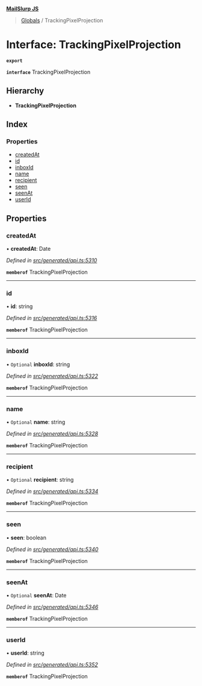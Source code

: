 **[MailSlurp JS](../README.md)**

> [Globals](../README.md) / TrackingPixelProjection

# Interface: TrackingPixelProjection

**`export`** 

**`interface`** TrackingPixelProjection

## Hierarchy

* **TrackingPixelProjection**

## Index

### Properties

* [createdAt](trackingpixelprojection.md#createdat)
* [id](trackingpixelprojection.md#id)
* [inboxId](trackingpixelprojection.md#inboxid)
* [name](trackingpixelprojection.md#name)
* [recipient](trackingpixelprojection.md#recipient)
* [seen](trackingpixelprojection.md#seen)
* [seenAt](trackingpixelprojection.md#seenat)
* [userId](trackingpixelprojection.md#userid)

## Properties

### createdAt

•  **createdAt**: Date

*Defined in [src/generated/api.ts:5310](https://github.com/mailslurp/mailslurp-client/blob/eace919/src/generated/api.ts#L5310)*

**`memberof`** TrackingPixelProjection

___

### id

•  **id**: string

*Defined in [src/generated/api.ts:5316](https://github.com/mailslurp/mailslurp-client/blob/eace919/src/generated/api.ts#L5316)*

**`memberof`** TrackingPixelProjection

___

### inboxId

• `Optional` **inboxId**: string

*Defined in [src/generated/api.ts:5322](https://github.com/mailslurp/mailslurp-client/blob/eace919/src/generated/api.ts#L5322)*

**`memberof`** TrackingPixelProjection

___

### name

• `Optional` **name**: string

*Defined in [src/generated/api.ts:5328](https://github.com/mailslurp/mailslurp-client/blob/eace919/src/generated/api.ts#L5328)*

**`memberof`** TrackingPixelProjection

___

### recipient

• `Optional` **recipient**: string

*Defined in [src/generated/api.ts:5334](https://github.com/mailslurp/mailslurp-client/blob/eace919/src/generated/api.ts#L5334)*

**`memberof`** TrackingPixelProjection

___

### seen

•  **seen**: boolean

*Defined in [src/generated/api.ts:5340](https://github.com/mailslurp/mailslurp-client/blob/eace919/src/generated/api.ts#L5340)*

**`memberof`** TrackingPixelProjection

___

### seenAt

• `Optional` **seenAt**: Date

*Defined in [src/generated/api.ts:5346](https://github.com/mailslurp/mailslurp-client/blob/eace919/src/generated/api.ts#L5346)*

**`memberof`** TrackingPixelProjection

___

### userId

•  **userId**: string

*Defined in [src/generated/api.ts:5352](https://github.com/mailslurp/mailslurp-client/blob/eace919/src/generated/api.ts#L5352)*

**`memberof`** TrackingPixelProjection
